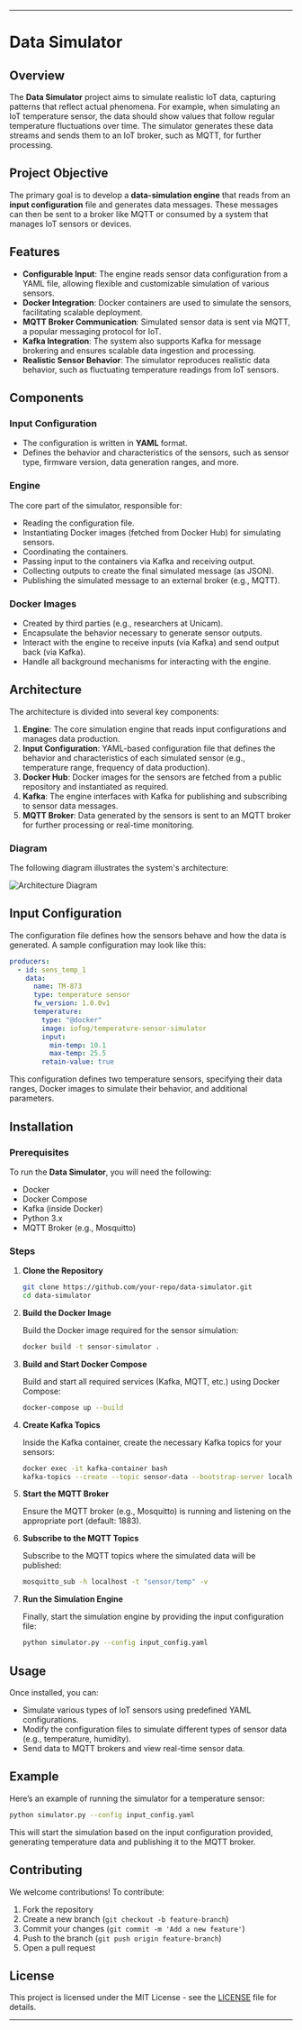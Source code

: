 

---

# Data Simulator

## Overview

The **Data Simulator** project aims to simulate realistic IoT data, capturing patterns that reflect actual phenomena. For example, when simulating an IoT temperature sensor, the data should show values that follow regular temperature fluctuations over time. The simulator generates these data streams and sends them to an IoT broker, such as MQTT, for further processing.

## Project Objective

The primary goal is to develop a **data-simulation engine** that reads from an **input configuration** file and generates data messages. These messages can then be sent to a broker like MQTT or consumed by a system that manages IoT sensors or devices.

## Features

- **Configurable Input**: The engine reads sensor data configuration from a YAML file, allowing flexible and customizable simulation of various sensors.
- **Docker Integration**: Docker containers are used to simulate the sensors, facilitating scalable deployment.
- **MQTT Broker Communication**: Simulated sensor data is sent via MQTT, a popular messaging protocol for IoT.
- **Kafka Integration**: The system also supports Kafka for message brokering and ensures scalable data ingestion and processing.
- **Realistic Sensor Behavior**: The simulator reproduces realistic data behavior, such as fluctuating temperature readings from IoT sensors.

## Components

### Input Configuration
- The configuration is written in **YAML** format.
- Defines the behavior and characteristics of the sensors, such as sensor type, firmware version, data generation ranges, and more.

### Engine
The core part of the simulator, responsible for:
- Reading the configuration file.
- Instantiating Docker images (fetched from Docker Hub) for simulating sensors.
- Coordinating the containers.
- Passing input to the containers via Kafka and receiving output.
- Collecting outputs to create the final simulated message (as JSON).
- Publishing the simulated message to an external broker (e.g., MQTT).

### Docker Images
- Created by third parties (e.g., researchers at Unicam).
- Encapsulate the behavior necessary to generate sensor outputs.
- Interact with the engine to receive inputs (via Kafka) and send output back (via Kafka).
- Handle all background mechanisms for interacting with the engine.

## Architecture

The architecture is divided into several key components:

1. **Engine**: The core simulation engine that reads input configurations and manages data production.
2. **Input Configuration**: YAML-based configuration file that defines the behavior and characteristics of each simulated sensor (e.g., temperature range, frequency of data production).
3. **Docker Hub**: Docker images for the sensors are fetched from a public repository and instantiated as required.
4. **Kafka**: The engine interfaces with Kafka for publishing and subscribing to sensor data messages.
5. **MQTT Broker**: Data generated by the sensors is sent to an MQTT broker for further processing or real-time monitoring.

### Diagram

The following diagram illustrates the system's architecture:

![Architecture Diagram](your-architecture-diagram.png)

## Input Configuration

The configuration file defines how the sensors behave and how the data is generated. A sample configuration may look like this:

```yaml
producers:
  - id: sens_temp_1
    data:
      name: TM-873
      type: temperature sensor
      fw_version: 1.0.0v1
      temperature:
        type: "@docker"
        image: iofog/temperature-sensor-simulator
        input:
          min-temp: 10.1
          max-temp: 25.5
        retain-value: true
```

This configuration defines two temperature sensors, specifying their data ranges, Docker images to simulate their behavior, and additional parameters.

## Installation

### Prerequisites

To run the **Data Simulator**, you will need the following:

- Docker
- Docker Compose
- Kafka (inside Docker)
- Python 3.x
- MQTT Broker (e.g., Mosquitto)

### Steps

1. **Clone the Repository**

   ```bash
   git clone https://github.com/your-repo/data-simulator.git
   cd data-simulator
   ```

2. **Build the Docker Image**

   Build the Docker image required for the sensor simulation:

   ```bash
   docker build -t sensor-simulator .
   ```

3. **Build and Start Docker Compose**

   Build and start all required services (Kafka, MQTT, etc.) using Docker Compose:

   ```bash
   docker-compose up --build
   ```

4. **Create Kafka Topics**

   Inside the Kafka container, create the necessary Kafka topics for your sensors:

   ```bash
   docker exec -it kafka-container bash
   kafka-topics --create --topic sensor-data --bootstrap-server localhost:9092 --partitions 1 --replication-factor 1
   ```

5. **Start the MQTT Broker**

   Ensure the MQTT broker (e.g., Mosquitto) is running and listening on the appropriate port (default: 1883).

6. **Subscribe to the MQTT Topics**

   Subscribe to the MQTT topics where the simulated data will be published:

   ```bash
   mosquitto_sub -h localhost -t "sensor/temp" -v
   ```

7. **Run the Simulation Engine**

   Finally, start the simulation engine by providing the input configuration file:

   ```bash
   python simulator.py --config input_config.yaml
   ```

## Usage

Once installed, you can:

- Simulate various types of IoT sensors using predefined YAML configurations.
- Modify the configuration files to simulate different types of sensor data (e.g., temperature, humidity).
- Send data to MQTT brokers and view real-time sensor data.

## Example

Here’s an example of running the simulator for a temperature sensor:

```bash
python simulator.py --config input_config.yaml
```

This will start the simulation based on the input configuration provided, generating temperature data and publishing it to the MQTT broker.

## Contributing

We welcome contributions! To contribute:

1. Fork the repository
2. Create a new branch (`git checkout -b feature-branch`)
3. Commit your changes (`git commit -m 'Add a new feature'`)
4. Push to the branch (`git push origin feature-branch`)
5. Open a pull request

## License

This project is licensed under the MIT License - see the [LICENSE](LICENSE) file for details.

---



